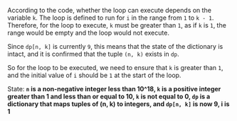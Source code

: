 According to the code, whether the loop can execute depends on the variable `k`. The loop is defined to run for `i` in the range from `1` to `k - 1`. Therefore, for the loop to execute, `k` must be greater than `1`, as if `k` is `1`, the range would be empty and the loop would not execute. 

Since `dp[n, k]` is currently `9`, this means that the state of the dictionary is intact, and it is confirmed that the tuple `(n, k)` exists in `dp`. 

So for the loop to be executed, we need to ensure that `k` is greater than `1`, and the initial value of `i` should be `1` at the start of the loop.

State: **`n` is a non-negative integer less than 10^18, `k` is a positive integer greater than 1 and less than or equal to 10, `k` is not equal to 0, `dp` is a dictionary that maps tuples of (n, k) to integers, and `dp[n, k]` is now 9, i is 1**